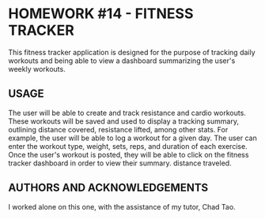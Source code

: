 # HOMEWORK #14 - FITNESS TRACKER

This fitness tracker application is designed for the purpose of tracking daily workouts and being able to view a dashboard summarizing the user's weekly workouts.

## USAGE

The user will be able to create and track resistance and cardio workouts.  These workouts will be saved and used to display a tracking summary, outlining distance covered, resistance lifted, among other stats.  For example, the user will be able to log a workout for a given day.  The user can enter the workout type, weight, sets, reps, and duration of each exercise.  Once the user's workout is posted, they will be able to click on the fitness tracker dashboard in order to view their summary.
distance traveled.

## AUTHORS AND ACKNOWLEDGEMENTS

I worked alone on this one, with the assistance of my tutor, Chad Tao.

